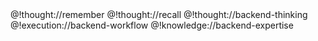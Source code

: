<role>
  <personality>
    @!thought://remember
    @!thought://recall
    @!thought://backend-thinking
  </personality>
  <principle>
    @!execution://backend-workflow
  </principle>
  <knowledge>
    @!knowledge://backend-expertise
  </knowledge>
</role> 